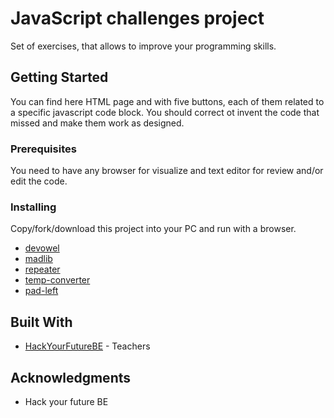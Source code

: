# JavaScript challenges project

Set of exercises, that allows to improve your programming skills.

## Getting Started

You can find here HTML page and with five buttons, each of them related to a specific javascript code block. You should correct ot invent the code that missed and make them work as designed.

### Prerequisites

You need to have any browser for visualize and text editor for review and/or edit the code.

### Installing

Copy/fork/download this project into your PC and run with a browser.
* [devowel](https://github.com/ekaterinaasf/soc-week-2-project/blob/master/challenges/devowel.js) 
* [madlib](https://github.com/ekaterinaasf/soc-week-2-project/blob/master/challenges/madlib.js)
* [repeater](https://github.com/ekaterinaasf/soc-week-2-project/blob/master/challenges/repeater.js)
* [temp-converter](https://github.com/ekaterinaasf/soc-week-2-project/blob/master/challenges/temp-converter.js)
* [pad-left](https://github.com/ekaterinaasf/soc-week-2-project/blob/master/challenges/pad-left.js)

## Built With

* [HackYourFutureBE](https://github.com/HackYourFutureBelgium/) - Teachers

## Acknowledgments

* Hack your future BE

